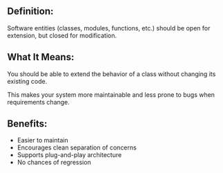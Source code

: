 ## Definition:

Software entities (classes, modules, functions, etc.) should be open for extension, but closed for modification.


## What It Means:
You should be able to extend the behavior of a class without changing its existing code.

This makes your system more maintainable and less prone to bugs when requirements change.


## Benefits:
- Easier to maintain
- Encourages clean separation of concerns
- Supports plug-and-play architecture
- No chances of regression